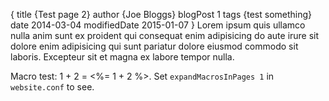 {
    title {Test page 2}
    author {Joe Bloggs}
    blogPost 1
    tags {test something}
    date 2014-03-04
    modifiedDate 2015-01-07
}
Lorem ipsum quis ullamco nulla anim sunt ex proident qui consequat enim adipisicing do aute irure sit dolore enim adipisicing qui sunt pariatur dolore eiusmod commodo sit laboris. Excepteur sit et magna ex labore tempor nulla.

<!--more-->

Macro test: 1 + 2 = <%= 1 + 2 %>. Set `expandMacrosInPages 1` in `website.conf` to see.
